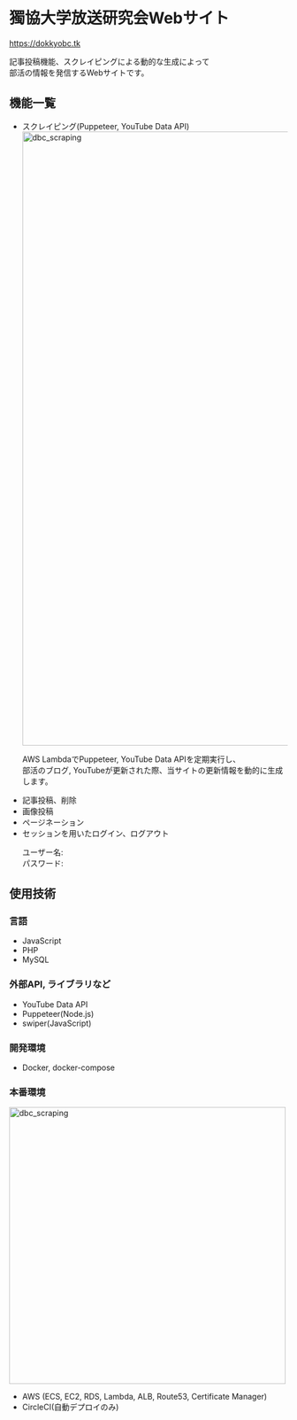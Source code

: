 <h1>獨協大学放送研究会Webサイト</h1>

  <a target="_blank">https://dokkyobc.tk<br></a>
 <p>記事投稿機能、スクレイピングによる動的な生成によって<br>部活の情報を発信するWebサイトです。</p>

<h2>機能一覧</h2>

<ul>
  <li>スクレイピング(Puppeteer, YouTube Data API)</li>
  <img width="1109" alt="dbc_scraping" src="https://user-images.githubusercontent.com/67939683/103884245-a2adc580-5121-11eb-9b44-3bf01fe3ac73.png">
  <p>AWS LambdaでPuppeteer, YouTube Data APIを定期実行し、<br>部活のブログ, YouTubeが更新された際、当サイトの更新情報を動的に生成します。</p>
  <li>記事投稿、削除</li>
  <li>画像投稿</li>
  <li>ページネーション</li>
  <li>セッションを用いたログイン、ログアウト</li>
  <p>
    ユーザー名:<br>
    パスワード:
  </p>
</ul>

<h3></h3>

<h2>使用技術</h2>

<h3>言語</h3>
<ul>
  <li>JavaScript</li>
  <li>PHP</li>
  <li>MySQL</li>
</ul>

<h3>外部API, ライブラリなど</h3>
<ul>
  <li>YouTube Data API</li>
  <li>Puppeteer(Node.js)</li>
  <li>swiper(JavaScript)</li>
</ul>


<h3>開発環境</h3>
<ul>
  <li>Docker, docker-compose</li>
</ul>


<h3>本番環境</h3>
<img width="500" alt="dbc_scraping" src="https://user-images.githubusercontent.com/67939683/103925146-706c8a00-515a-11eb-9ea9-cec2f48188f5.png">
<ul>
  <li>AWS (ECS, EC2, RDS, Lambda, ALB, Route53, Certificate Manager)</li>
  <li>CircleCI(自動デプロイのみ)</li>
</ul>
